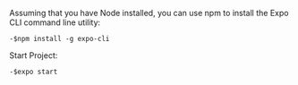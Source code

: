 Assuming that you have Node installed, you can use npm to install the Expo CLI command line utility:
    
    -$npm install -g expo-cli

Start Project:
    
    -$expo start
